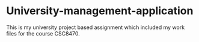 # University-management-application
This is my university project based assignment which included my work files for the course CSC8470.
